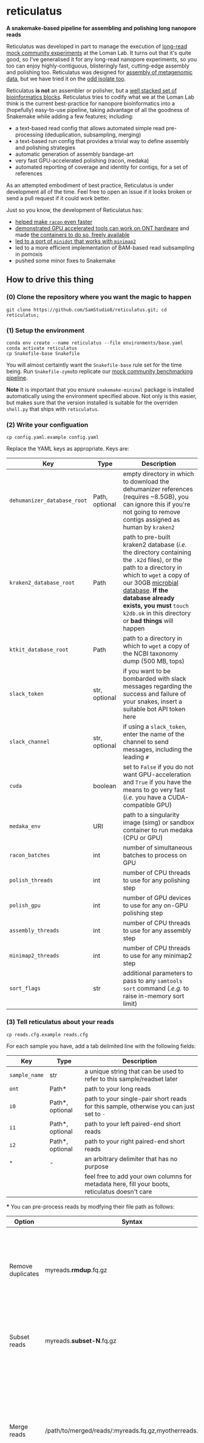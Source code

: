 # reticulatus
**A snakemake-based pipeline for assembling and polishing long nanopore reads**

Reticulatus was developed in part to manage the execution of [long-read mock community experiments](https://lomanlab.github.io/mockcommunity/) at the Loman Lab.
It turns out that it's quite good, so I've generalised it for any long-read nanopore experiments, so you too can enjoy highly-contiguous, blisteringly fast, cutting-edge assembly and polishing too.
Reticulatus was designed for [assembly of metagenomic data](https://academic.oup.com/gigascience/article/8/5/giz043/5486468), but we have tried it on the [odd isolate too](https://twitter.com/samstudio8/status/1169293404943081473).

Reticulatus **is not** an assembler or polisher, but a [well stacked set of bioinformatics blocks](https://twitter.com/sienkieee/status/1192876481942294530). Reticulatus tries to codify what we at the Loman Lab think is the current best-practice for nanopore bioinformatics into a (hopefully) easy-to-use pipeline, taking advantage of all the goodness of Snakemake while adding a few features; including:

* a text-based read config that allows automated simple read pre-processing (deduplication, subsampling, merging)
* a text-based run config that provides a trivial way to define assembly and polishing strategies
* automatic generation of assembly bandage-art
* very fast GPU-accelerated polishing (racon, medaka)
* automated reporting of coverage and identity for contigs, for a set of references

As an attempted embodiment of best practice, Reticulatus is under development all of the time. Feel free to open an issue if it looks broken or send a pull request if it could work better.

Just so you know, the development of Reticulatus has:

* [helped make `racon` even faster](https://github.com/clara-genomics/racon-gpu/issues/3)
* [demonstrated GPU accelerated tools can work on ONT hardware](https://github.com/clara-genomics/racon-gpu/issues/2) and made [the containers to do so, freely available](https://github.com/SamStudio8/reticulatus-containers/)
* [led to a port of `minidot` that works with `minimap2`](https://github.com/SamStudio8/minidot)
* led to a more efficient implementation of BAM-based read subsampling in pomoxis
* pushed some minor fixes to Snakemake


## How to drive this thing

### (0) Clone the repository where you want the magic to happen

```
git clone https://github.com/SamStudio8/reticulatus.git; cd reticulatus;
```

### (1) Setup the environment

```
conda env create --name reticulatus --file environments/base.yaml
conda activate reticulatus
cp Snakefile-base Snakefile
```

You will almost certaintly want the `Snakefile-base` rule set for the time being. Run `Snakefile-zymo`to replicate our [mock community benchmarking pipeline](https://github.com/LomanLab/mockcommunity).

**Note** It is important that you ensure `snakemake-minimal` package is installed automatically using the environment specified above. Not only is this easier, but makes sure that the version installed is suitable for the overriden `shell.py` that ships with `reticulatus`.

### (2) Write your configuation

```
cp config.yaml.example config.yaml
```

Replace the YAML keys as appropriate. Keys are:

| Key | Type | Description | 
|-----|------|-------------|
| `dehumanizer_database_root` | Path, optional | empty directory in which to download the dehumanizer references (requires ~8.5GB), you can ignore this if you're not going to remove contigs assigned as human by `kraken2` |
| `kraken2_database_root` | Path | path to pre-built kraken2 database (*i.e.* the directory containing the `.k2d` files), or the path to a directory in which to `wget` a copy of our 30GB [microbial database](https://lomanlab.github.io/mockcommunity/mc_databases.html). **If the database already exists, you must** `touch k2db.ok` in this directory or **bad things** will happen |
| `ktkit_database_root` | Path | path to a directory in which to `wget` a copy of the NCBI taxonomy dump (500 MB, tops) |
| `slack_token` | str, optional | if you want to be bombarded with slack messages regarding the success and failure of your snakes, insert a suitable bot API token here |
| `slack_channel` | str, optional | if using a `slack_token`, enter the name of the channel to send messages, including the leading `#` |
| `cuda` | boolean | set to `False` if you do not want GPU-acceleration and `True` if you have the means to go very fast (*i.e.* you have a CUDA-compatible GPU) |
| `medaka_env` | URI | path to a singularity image (simg) or sandbox container to run medaka (CPU or GPU) |
| `racon_batches`| int | number of simultaneous batches to process on GPU |
| `polish_threads` | int | number of CPU threads to use for any polishing step |
| `polish_gpu` | int | number of GPU devices to use for any on-GPU polishing step |
| `assembly_threads` | int | number of CPU threads to use for any assembly step |
| `minimap2_threads` | int | number of CPU threads to use for any minimap2 step |
| `sort_flags` | str | additional parameters to pass to any `samtools sort` command (*.e.g.* to raise in-memory sort limit) |

### (3) Tell reticulatus about your reads

```
cp reads.cfg.example reads.cfg
```

For each sample you have, add a tab delimited line with the following fields: 

| Key | Type | Description | 
|-----|------|-------------|
| `sample_name` | str | a unique string that can be used to refer to this sample/readset later |
| `ont` | Path* | path to your long reads |
| `i0` | Path*, optional | path to your single-pair short reads for this sample, otherwise you can just set to `-` |
| `i1` | Path*, optional | path to your left paired-end short reads |
| `i2` | Path*, optional | path to your right paired-end short reads |
| `*` | - | an arbitrary delimiter that has no purpose |
||| feel free to add your own columns for metadata here, fill your boots, reticulatus doesn't care |

**\*** You can pre-process reads by modfying their file path as follows:

| Option | Syntax | Description | 
|--------|--------|-------------|
| Remove duplicates | myreads.**rmdup**.fq.gz | remove reads with a duplicate sequence header (to fix occasional duplicate reads arising from basecalling) |
| Subset reads | myreads.**subset-N**.fq.gz | select a random subsample of `N%` (with integer `N` between 1-99) |
| Merge reads | /path/to/merged/reads/:myreads.fq.gz,myotherreads.fq.gz,... | a root path for merged reads, followed by a colon and a comma delimited list of files to `cat` together, the filename will be chosen automatically and you should not be upset by this |

Pre-processing can be chained, for example: `myreads.rmdup.subset-25.fq.gz`, will remove sequence name duplicates and take 25% of the result. You may also use this syntax to pre-process files for merging. Reticulatus will work out what needs to be done to generate the new read files, and will only need to do so once; even when you run the pipeline again in the future.
The processed reads will be written to the same directory as the original reads. Once this has been done, you can delete the original reads yourself, if you'd like.

**Important** If you're using the GPU, you must ensure the directories that contain your reads are bound to the singularity container with `-B` in `--singularity-args`, use the same path for inside as outside to make things easier.


### (4) Tell reticulatus about your plans

```
cp manifest.cfg.example manifest.cfg
```

For each pipe you want to run, add a tab delimited line with the following fields:

| Key | Type | Description | 
|-----|------|-------------|
| `uuid` | str | a unique identifier, it can be anything, it will be used as a prefix for every file generated by this pipe, **do not insert the `.` character here if you want things to work** |
| `repolish` | str | if you wish to reuse an assembly for a different polishing scheme, enter the corresponding `uuid` name here, otherwise it **must** be set to `-` |
| `refgroup` | str | the reference set to check the assemblies and reads against, it must be a key from `ref.cfg` |
| `samplename` | str | the read set to assemble and polish, it must be a key from `reads.cfg` |
| `spell` | str | the "spell" to configure your assembly and polishing, corresponding to a named configuration in `spellbook.py` |
| `polishpipe` | str | a minilanguage that determines the polishing strategy. strategies are of the format `<program>-<readtype>-<iterations>` and are chained with the `.` character. *e.g.* `racon-ont-4.medaka-ont-1.pilon-ill-1` will perform four rounds of iterative `racon` long-read polishing, followed by one round of medaka long-read polishing and finally one round of `pilon` short-read polishing. Currently the following polishers are supported: racon, medaka, pilon and dehumanizer. No polishing can be acheived by setting to `-`. |
| `medakamodel` | str | the option to pass to `medaka_consensus -m`, this corresponds to the model to use for medaka long-read polishing, it will depend on your ONT basecaller version |
|       |               | feel free to add your own columns for metadata here, fill your boots, reticulatus doesn't care |
| `cpu` | int, optional | override the number of available CPU cores to this limit. this is optional, but if you use the field and don't want to override a sample, you **must** specify `-` |
| `gpu` | int, optional | override the number of available GPU interfaces to this limit. this is optional, but if you use the field and don't want to override a sample, you **must** specify `-` |


### (5) Engage the pipeline

Run the pipeline with `snakemake`, you **must** specify `--use-conda` to ensure that
any tools that require a special jail (*e.g.* for `python2`) are run far, far away
from everything else.
Set `j` to the highest number of processes that you can fill with snakes before
your computer falls over.

#### Simple

```
snakemake -j <available_threads> --reason
```

#### Advanced (GPU)

Additionally you **must** specify `--use-singularity` to use containers **and** provide suitable `--singularity-args` to use the GPU and bind directories. You must bind the directory into which you have cloned reticulatus, as well as any other directories that contain your reads. Set the `dir_inside` and `dir_outside` keys to the same path to ensure the file paths inside the container, match those on the outside of the container.

*e.g.* 
```
'--nv -B /data/sam-projects/reticulatus-testing/:/data/sam-projects/reticulatus-testing/ -B /path/to/reads/dir/:/path/to/reads/dir/ -B /path/to/more/reads/dir/:/path/to/more/reads/dir/'
```

You should also set `--resources gpu=N` where `N` is the number of GPU interfaces shown in `nvidia-smi`.
Don't forget to use the GPU, you must set the `cuda` key to True in `config.cfg`.

```
snakemake -j <available_threads> --reason --use-conda --use-singularity --singularity-args '--nv -B <dir_inside>:<dir_outside>' -k --restart-times 1 --resources gpu=N
```

Using the GPU will accelerate the following steps:

* `polish_racon`: you will need a racon binary compiled with `CUDA`, for your system and have it appear on your `$PATH` before any other installed versions of `racon`
* `polish_medaka`: you will need to specify an appropriate singularity container in `config.yaml`, or install medaka with GPU support yourself


## Housekeeping

Unless otherwise stated by a suitable header, the files within this repository are made available under the MIT license. If you use this pipeline, an acknowledgement in your work would be nice... Don't forget to [cite Snakemake](https://snakemake.readthedocs.io/en/stable/project_info/citations.html).

## Support

If reticulatus has saved your computing bill, [maybe buy me a beer](https://www.buymeacoffee.com/samstudio8)?
